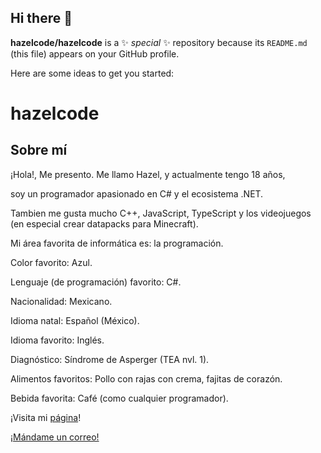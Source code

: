 ## Hi there 👋

**hazelcode/hazelcode** is a ✨ _special_ ✨ repository because its `README.md` (this file) appears on your GitHub profile.

Here are some ideas to get you started:

# hazelcode
## Sobre mí

¡Hola!, Me presento.
    Me llamo Hazel, y actualmente tengo 18 años,

soy un programador apasionado en C# y el ecosistema .NET.

Tambien me gusta mucho C++, JavaScript, TypeScript y los videojuegos (en especial crear datapacks para Minecraft).
       
Mi área favorita de informática es: la programación.

Color favorito: Azul.

Lenguaje (de programación) favorito: C#.

Nacionalidad: Mexicano.

Idioma natal: Español (México).

Idioma favorito: Inglés.

Diagnóstico: Síndrome de Asperger (TEA nvl. 1).

Alimentos favoritos: Pollo con rajas con crema, fajitas de corazón.

Bebida favorita: Café (como cualquier programador).

¡Visita mi [página](https://hazelcode.github.io/hazelcode/)!

[¡Mándame un correo!](mailto:rojasparias@gmail.com)